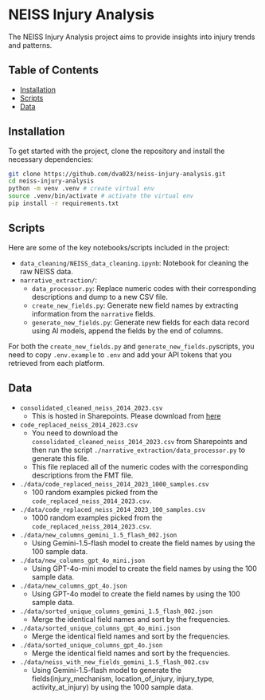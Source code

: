 # NEISS Injury Analysis

The NEISS Injury Analysis project aims to provide insights into injury trends and patterns.

## Table of Contents

- [Installation](#installation)
- [Scripts](#scripts)
- [Data](#data)

## Installation

To get started with the project, clone the repository and install the necessary dependencies:

```sh
git clone https://github.com/dva023/neiss-injury-analysis.git
cd neiss-injury-analysis
python -m venv .venv # create virtual env
source .venv/bin/activate # activate the virtual env
pip install -r requirements.txt
```

## Scripts

Here are some of the key notebooks/scripts included in the project:

- `data_cleaning/NEISS_data_cleaning.ipynb`: Notebook for cleaning the raw NEISS data.
- `narrative_extraction/`:
  - `data_processor.py`: Replace numeric codes with their corresponding descriptions and dump to a new CSV file.
  - `create_new_fields.py`: Generate new field names by extracting information from the `narrative` fields.
  - `generate_new_fields.py`: Generate new fields for each data record using AI models, append the fields by the end of columns.

For both the `create_new_fields.py` and `generate_new_fields.py`scripts, you need to copy `.env.example` to `.env` and add your API tokens that you retrieved from each platform.

## Data

- `consolidated_cleaned_neiss_2014_2023.csv`
  - This is hosted in Sharepoints. Please download from [here](https://gtvault.sharepoint.com/sites/cse6242groupprojectchat/Shared%20Documents/Forms/AllItems.aspx?isAscending=true&id=%2Fsites%2Fcse6242groupprojectchat%2FShared%20Documents%2FData%5FCleaning&sortField=LinkFilename&viewid=2e31cc94%2D7f82%2D4cfa%2D9eb0%2D7f181e03962f)
- `code_replaced_neiss_2014_2023.csv`
  - You need to download the `consolidated_cleaned_neiss_2014_2023.csv` from Sharepoints and then run the script `./narrative_extraction/data_processor.py` to generate this file.
  - This file replaced all of the numeric codes with the corresponding descriptions from the FMT file.
- `./data/code_replaced_neiss_2014_2023_1000_samples.csv`
  - 100 random examples picked from the `code_replaced_neiss_2014_2023.csv`.
- `./data/code_replaced_neiss_2014_2023_100_samples.csv`
  - 1000 random examples picked from the `code_replaced_neiss_2014_2023.csv`.
- `./data/new_columns_gemini_1.5_flash_002.json`
  - Using Gemini-1.5-flash model to create the field names by using the 100 sample data.
- `./data/new_columns_gpt_4o_mini.json`
  - Using GPT-4o-mini model to create the field names by using the 100 sample data.
- `./data/new_columns_gpt_4o.json`
  - Using GPT-4o model to create the field names by using the 100 sample data.
- `./data/sorted_unique_columns_gemini_1.5_flash_002.json`
  - Merge the identical field names and sort by the frequencies.
- `./data/sorted_unique_columns_gpt_4o_mini.json`
  - Merge the identical field names and sort by the frequencies.
- `./data/sorted_unique_columns_gpt_4o.json`
  - Merge the identical field names and sort by the frequencies.
- `./data/neiss_with_new_fields_gemini_1.5_flash_002.csv`
  - Using Gemini-1.5-flash model to generate the fields(injury_mechanism, location_of_injury, injury_type, activity_at_injury) by using the 1000 sample data.
